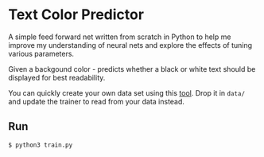 # Text Color Predictor
A simple feed forward net written from scratch in Python to help me improve my understanding of neural nets and explore the effects of tuning various parameters.

Given a backgound color - predicts whether a black or white text should be displayed for best readability. 

You can quickly create your own data set using this [tool](tools/data-sample-generator/data_sample_generator.html). Drop it in `data/` and update the trainer to read from your data instead.
## Run

```
$ python3 train.py
```